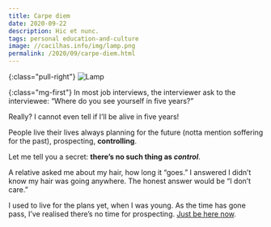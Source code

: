 ```yaml
---
title: Carpe diem
date: 2020-09-22
description: Hic et nunc.
tags: personal education-and-culture
image: //cacilhas.info/img/lamp.png
permalink: /2020/09/carpe-diem.html
---
```

[image]: {{{image}}}
[Just be here now]: https://www.youtube.com/watch?v=0kQWAqjFJS0

{:class="pull-right"} ![Lamp][image]

{:class="mg-first"} In most job interviews, the interviewer ask to the
interviewee: “Where do you see yourself in five years?”

Really? I cannot even tell if I’ll be alive in five years!

People live their lives always planning for the future (notta mention soffering
for the past), prospecting, **controlling**.

Let me tell you a secret: **there’s no such thing as *control***.

A relative asked me about my hair, how long it “goes.” I answered I didn’t know
my hair was going anywhere. The honest answer would be “I don’t care.”

I used to live for the plans yet, when I was young. As the time has gone pass,
I’ve realised there’s no time for prospecting.
[Just be here now][].
